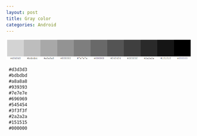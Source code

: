 ```yaml
---
layout: post
title: Gray color
categories: Android
---
```


![](/resources/image/graycolor.PNG)

```
 #d3d3d3
 #bdbdbd
 #a8a8a8
 #939393
 #7e7e7e
 #696969
 #545454
 #3f3f3f
 #2a2a2a
 #151515
 #000000

 ```